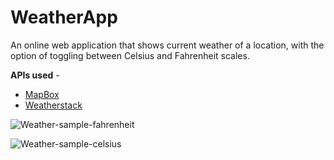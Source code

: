 # WeatherApp
An online web application that shows current weather of a location, with the option of toggling between Celsius and Fahrenheit scales.

**APIs used** - 
  * [MapBox](https://www.mapbox.com/)
  * [Weatherstack](https://weatherstack.com/)

![Weather-sample-fahrenheit](https://user-images.githubusercontent.com/78582744/221021807-fd46b609-832b-4fd5-9e44-f401f781d0e2.png)

![Weather-sample-celsius](https://user-images.githubusercontent.com/78582744/221021914-5ac3e302-f5c2-43eb-8465-45bca9ba60bb.png)

